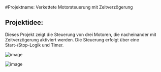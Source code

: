 #Projektname: Verkettete Motorsteuerung mit Zeitverzögerung

## Projektidee:

Dieses Projekt zeigt die Steuerung von drei Motoren, die nacheinander mit Zeitverzögerung aktiviert werden. Die Steuerung erfolgt über eine Start-/Stop-Logik und Timer.

![image](https://github.com/user-attachments/assets/7d084790-48a0-4e9d-b0d6-9467879d6f61)



![image](https://github.com/user-attachments/assets/51d7d2c3-3e11-4d96-8d7c-4dcde0d2f195)
